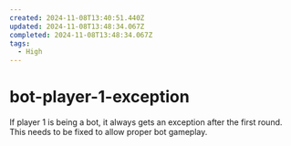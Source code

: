 ```yaml
---
created: 2024-11-08T13:40:51.440Z
updated: 2024-11-08T13:48:34.067Z
completed: 2024-11-08T13:48:34.067Z
tags:
  - High
---
```


# bot-player-1-exception

If player 1 is being a bot, it always gets an exception after the first round. This needs to be fixed to allow proper bot gameplay.
